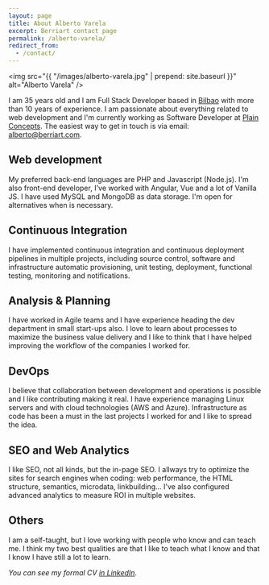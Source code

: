```yaml
---
layout: page
title: About Alberto Varela
excerpt: Berriart contact page
permalink: /alberto-varela/
redirect_from:
  - /contact/
---
```


<img src="{{ "/images/alberto-varela.jpg" | prepend: site.baseurl }}" alt="Alberto Varela" />

I am 35 years old and I am Full Stack Developer based in <a data-toggle="bilbaoModal" href="#bilbaoModal">Bilbao</a> with more than 10 years of experience. I am passionate about everything related to web development and I'm currently working as Software Developer at <a href="https://www.plainconcepts.com/">Plain Concepts</a>. The easiest way
to get in touch is via email: [alberto@berriart.com](mailto:alberto@berriart.com).

## <i class="fi-monitor"></i> Web development

My preferred back-end languages are PHP and Javascript (Node.js). I'm also front-end developer, I've worked with Angular, Vue and
a lot of Vanilla JS. I have used MySQL and MongoDB as data storage. I'm open for alternatives when is necessary.

## <i class="fi-widget"></i> Continuous Integration

I have implemented continuous integration and continuous deployment pipelines in multiple projects, including source control, software and
infrastructure automatic provisioning, unit testing, deployment, functional testing, monitoring and notifications.

## <i class="fi-clipboard-pencil"></i> Analysis &amp; Planning

I have worked in Agile teams and I have experience heading the dev department in small start-ups also. I love to learn about processes to maximize the business value delivery and I like to think that I have helped improving the workflow of the companies I worked for.

## <i class="fi-lock"></i> DevOps

I believe that collaboration between development and operations is possible and I like contributing making it real. I have experience managing Linux
servers and with cloud technologies (AWS and Azure). Infrastructure as code has been a must in the last projects I worked for and I like
to spread the idea.

## <i class="fi-target-two"></i> SEO and Web Analytics

I like SEO, not all kinds, but the in-page SEO. I allways try to optimize the sites for search engines when coding: web performance,
the HTML structure, semantics, microdata, linkbuilding... I've also configured advanced analytics to measure ROI in multiple
websites.

## <i class="fi-lightbulb"></i> Others

I am a self-taught, but I love working with people who know and can teach me. I think my two best qualities are that I like to teach what I know and
that I know I have still a lot to learn.

*You can see my formal CV [in LinkedIn](http://www.linkedin.com/in/artberri).*
